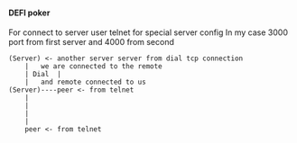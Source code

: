 #### DEFI poker

For connect to server user telnet for special server config
In my case 3000 port from first server and 4000 from second 


    (Server) <- another server server from dial tcp connection
        |   we are connected to the remote     
        | Dial  |
        |   and remote connected to us
    (Server)----peer <- from telnet
        |
        |
        |
        |
        peer <- from telnet